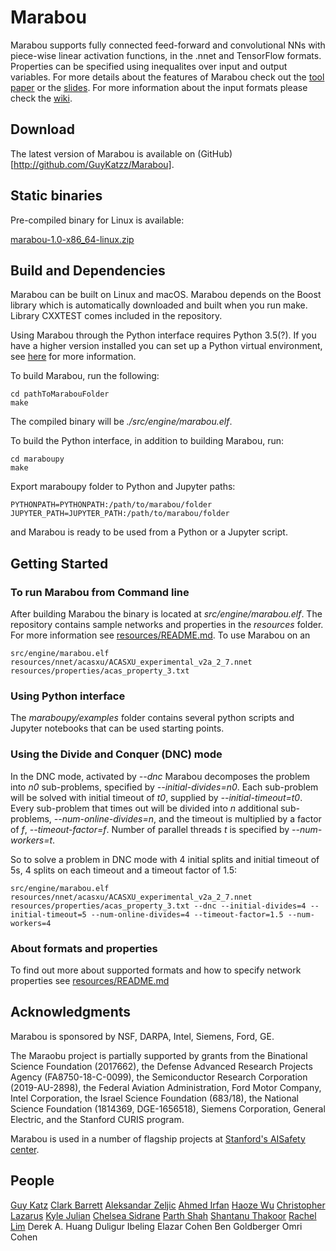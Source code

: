 #  Marabou

Marabou supports fully connected feed-forward and convolutional NNs with
piece-wise linear activation functions, in the .nnet and TensorFlow formats.
Properties can be specified using inequalites over input and output variables.
For more details about the features of Marabou check out the [tool
paper](marabouCAV2019.pdf) or the [slides](marabouSlides.pdf). For more
information about the input formats please check the
[wiki](https://github.com/guykatzz/Marabou/wiki/Marabou-Input-Formats).

Download
------------------------------------------------------------------------------
The latest version of Marabou is available on (GitHub)[http://github.com/GuyKatzz/Marabou].

## Static binaries

Pre-compiled binary for Linux is available:

[marabou-1.0-x86_64-linux.zip](https://aisafety.stanford.edu/marabou/marabou-1.0-x86_64-linux.zip)

Build and Dependencies
------------------------------------------------------------------------------
Marabou can be built on Linux and macOS. Marabou depends on the Boost library
which is automatically downloaded and built when you run make. Library CXXTEST
comes included in the repository.

Using Marabou through the Python interface requires Python 3.5(?). If you have a
higher version installed you can set up a Python virtual environment, see
[here](https://docs.python.org/3/tutorial/venv.html) for more information.


To build Marabou, run the following:
```
cd pathToMarabouFolder
make
```
The compiled binary will be *./src/engine/marabou.elf*. 

To build the Python interface, in addition to building Marabou, run:
```
cd maraboupy
make
```

Export maraboupy folder to Python and Jupyter paths:
```
PYTHONPATH=PYTHONPATH:/path/to/marabou/folder
JUPYTER_PATH=JUPYTER_PATH:/path/to/marabou/folder
```
and Marabou is ready to be used from a Python or a Jupyter script.

Getting Started
-----------------------------------------------------------------------------
### To run Marabou from Command line 
After building Marabou the binary is located at *src/engine/marabou.elf*. The
repository contains sample networks and properties in the *resources* folder.
For more information see [resources/README.md](resources/README.md). To use
Marabou on an 

```
src/engine/marabou.elf resources/nnet/acasxu/ACASXU_experimental_v2a_2_7.nnet resources/properties/acas_property_3.txt
```


### Using Python interface 
The *maraboupy/examples* folder contains several python scripts and Jupyter
notebooks that can be used starting points. 

### Using the Divide and Conquer (DNC) mode
In the DNC mode, activated by *--dnc* Marabou decomposes the problem into *n0*
sub-problems, specified by *--initial-divides=n0*. Each sub-problem will be
solved with initial timeout of *t0*, supplied by *--initial-timeout=t0*. Every
sub-problem that times out will be divided into *n* additional sub-problems,
*--num-online-divides=n*, and the timeout is multiplied by a factor of *f*,
*--timeout-factor=f*. Number of parallel threads *t* is specified by
*--num-workers=t*.

So to solve a problem in DNC mode with 4 initial splits and initial timeout of 5s, 4 splits on each timeout and a timeout factor of 1.5:
```
src/engine/marabou.elf resources/nnet/acasxu/ACASXU_experimental_v2a_2_7.nnet resources/properties/acas_property_3.txt --dnc --initial-divides=4 --initial-timeout=5 --num-online-divides=4 --timeout-factor=1.5 --num-workers=4
```

### About formats and properties
To find out more about supported formats and how to specify network properties
see [resources/README.md](resources/README.md)

Acknowledgments
-----------------------------------------------------------------------------
Marabou is sponsored by NSF, DARPA, Intel, Siemens, Ford, GE.

The Maraobu project is partially supported by grants from the Binational Science
Foundation (2017662), the Defense Advanced Research Projects Agency
(FA8750-18-C-0099), the Semiconductor Research Corporation (2019-AU-2898), the
Federal Aviation Administration, Ford Motor Company, Intel Corporation, the
Israel Science Foundation (683/18), the National Science Foundation (1814369,
DGE-1656518), Siemens Corporation, General Electric, and the Stanford CURIS program.


Marabou is used in a number of flagship projects at [Stanford's AISafety
center](http://aisafety.stanford.edu).



People
-----------------------------------------------------------------------------
[Guy Katz](https://www.katz-lab.com/)
[Clark Barrett](http://theory.stanford.edu/~barrett/)
[Aleksandar Zeljic](https://profiles.stanford.edu/aleksandar-zeljic)
[Ahmed Irfan](https://profiles.stanford.edu/ahmed-irfan)
[Haoze Wu](http://www.haozewu.com/)
[Christopher Lazarus](https://profiles.stanford.edu/christopher-lazarus-garcia)
[Kyle Julian](https://www.linkedin.com/in/kyjulian) 
[Chelsea Sidrane](https://www.linkedin.com/in/chelseasidrane)
[Parth Shah](https://www.linkedin.com/in/parthshah1995)
[Shantanu Thakoor](https://in.linkedin.com/in/shantanu-thakoor-4b2630142) 
[Rachel Lim](https://rachellim.github.io/)
Derek A. Huang 
Duligur Ibeling
Elazar Cohen
Ben Goldberger
Omri Cohen
